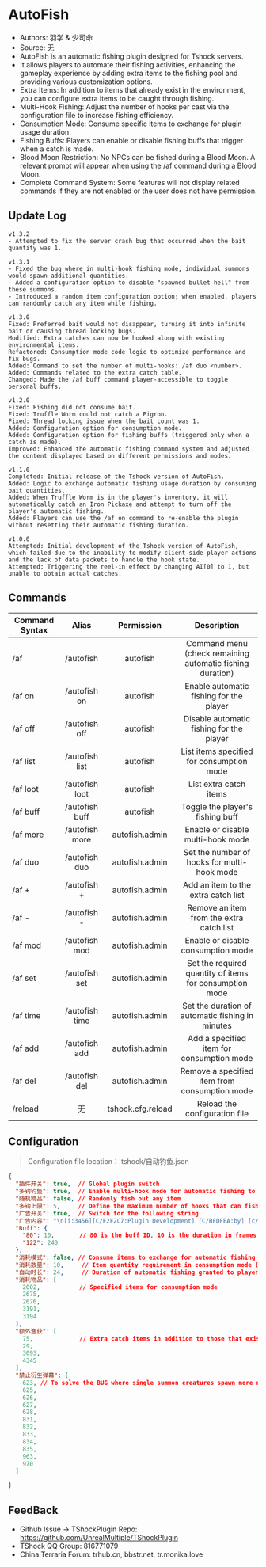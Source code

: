 # AutoFish

- Authors: 羽学 & 少司命
- Source: 无
- AutoFish is an automatic fishing plugin designed for Tshock servers. 
- It allows players to automate their fishing activities, enhancing the gameplay experience by adding extra items to the fishing pool and providing various customization options.
- Extra Items: In addition to items that already exist in the environment, you can configure extra items to be caught through fishing.
- Multi-Hook Fishing: Adjust the number of hooks per cast via the configuration file to increase fishing efficiency.
- Consumption Mode: Consume specific items to exchange for plugin usage duration.
- Fishing Buffs: Players can enable or disable fishing buffs that trigger when a catch is made.
- Blood Moon Restriction: No NPCs can be fished during a Blood Moon. A relevant prompt will appear when using the /af command during a Blood Moon.
- Complete Command System: Some features will not display related commands if they are not enabled or the user does not have permission.

## Update Log

```
v1.3.2
- Attempted to fix the server crash bug that occurred when the bait quantity was 1.

v1.3.1
- Fixed the bug where in multi-hook fishing mode, individual summons would spawn additional quantities.
- Added a configuration option to disable "spawned bullet hell" from these summons.
- Introduced a random item configuration option; when enabled, players can randomly catch any item while fishing.

v1.3.0
Fixed: Preferred bait would not disappear, turning it into infinite bait or causing thread locking bugs.
Modified: Extra catches can now be hooked along with existing environmental items.
Refactored: Consumption mode code logic to optimize performance and fix bugs.
Added: Command to set the number of multi-hooks: /af duo <number>.
Added: Commands related to the extra catch table.
Changed: Made the /af buff command player-accessible to toggle personal buffs.

v1.2.0
Fixed: Fishing did not consume bait.
Fixed: Truffle Worm could not catch a Pigron.
Fixed: Thread locking issue when the bait count was 1.
Added: Configuration option for consumption mode.
Added: Configuration option for fishing buffs (triggered only when a catch is made).
Improved: Enhanced the automatic fishing command system and adjusted the content displayed based on different permissions and modes.

v1.1.0
Completed: Initial release of the Tshock version of AutoFish.
Added: Logic to exchange automatic fishing usage duration by consuming bait quantities.
Added: When Truffle Worm is in the player's inventory, it will automatically catch an Iron Pickaxe and attempt to turn off the player's automatic fishing.
Added: Players can use the /af on command to re-enable the plugin without resetting their automatic fishing duration.

v1.0.0
Attempted: Initial development of the Tshock version of AutoFish, which failed due to the inability to modify client-side player actions and the lack of data packets to handle the hook state.
Attempted: Triggering the reel-in effect by changing AI[0] to 1, but unable to obtain actual catches.

```

## Commands

| Command Syntax	                             | Alias  |       Permission       |                   Description                   |
| -------------------------------- | :---: | :--------------: | :--------------------------------------: |
| /af  |  /autofish  |   autofish    |    Command menu (check remaining automatic fishing duration)    |
| /af on  |  /autofish on  |   autofish    |    Enable automatic fishing for the player    |
| /af off  |  /autofish off  |   autofish    |    Disable automatic fishing for the player    |
| /af list  |  /autofish list  |   autofish    |    List items specified for consumption mode    |
| /af loot  |  /autofish loot  |   autofish    |    List extra catch items   |
| /af buff  |  /autofish buff  |   autofish    |    Toggle the player's fishing buff    |
| /af more  |  /autofish more  |   autofish.admin    |    Enable or disable multi-hook mode   |
| /af duo <number>  | /autofish duo |   autofish.admin    |    Set the number of hooks for multi-hook mode   |
| /af + <item name>  | /autofish + <item name> |   autofish.admin    |    Add an item to the extra catch list   |
| /af - <item name>  |  /autofish - <item name>  |   autofish.admin    |    Remove an item from the extra catch list   |
| /af mod  |  /autofish mod |   autofish.admin    |    Enable or disable consumption mode   |
| /af set <number> |  /autofish set <number> |   autofish.admin    |    Set the required quantity of items for consumption mode    |
| /af time <number>  |  /autofish time <minute> |   autofish.admin    |    Set the duration of automatic fishing in minutes    |
| /af add <item name>  |  /autofish add <item name> |   autofish.admin    |    Add a specified item for consumption mode    |
| /af del <item name>  |  /autofish del <item name> |   autofish.admin    |    Remove a specified item from consumption mode    |
| /reload  | 无 |   tshock.cfg.reload    |    Reload the configuration file    |

## Configuration
> Configuration file location： tshock/自动钓鱼.json
```json
{
  "插件开关": true,  // Global plugin switch
  "多钩钓鱼": true,  // Enable multi-hook mode for automatic fishing to increase efficiency
  "随机物品": false, // Randomly fish out any item
  "多钩上限": 5,     // Define the maximum number of hooks that can fish simultaneously
  "广告开关": true,  // Switch for the following string
  "广告内容": "\n[i:3456][C/F2F2C7:Plugin Development] [C/BFDFEA:by] [c/00FFFF:Yu Xue] | [c/7CAEDD:Shao Siming][i:3459]", // Customizable string content
  "Buff": {
    "80": 10,       // 80 is the buff ID, 10 is the duration in frames (60 frames = 1 second)
    "122": 240
  },
  "消耗模式": false, // Consume items to exchange for automatic fishing usage duration
  "消耗数量": 10,     // Item quantity requirement in consumption mode (e.g., 6 of item A + 4 of item B = 10)
  "自动时长": 24,     // Duration of automatic fishing granted to players in consumption mode, in minutes
  "消耗物品": [
    2002,           // Specified items for consumption mode
    2675,
    2676,
    3191,
    3194
  ],
  "额外渔获": [
    75,             // Extra catch items in addition to those that exist in the environment
    29,
    3093,
    4345
  ],
  "禁止衍生弹幕": [
    623, // To solve the BUG where single summon creatures spawn more numbers under multi-hook mode
    625,
    626,
    627,
    628,
    831,
    832,
    833,
    834,
    835,
    963,
    970
  ]

}
```

## FeedBack
- Github Issue -> TShockPlugin Repo: https://github.com/UnrealMultiple/TShockPlugin
- TShock QQ Group: 816771079
- China Terraria Forum: trhub.cn, bbstr.net, tr.monika.love
